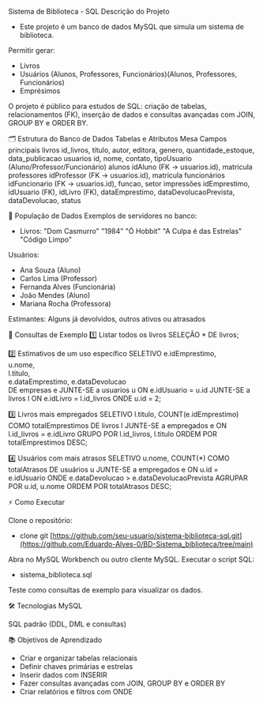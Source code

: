 Sistema de Biblioteca - SQL
Descrição do Projeto
 - Este projeto é um banco de dados MySQL que simula um sistema de biblioteca.

Permitir gerar:
 - Livros
 - Usuários (Alunos, Professores, Funcionários)(Alunos, Professores, Funcionários)
 - Emprésimos

O projeto é público para estudos de SQL: criação de tabelas, relacionamentos (FK), inserção de dados e consultas avançadas com JOIN, GROUP BY e ORDER BY.

🗂 Estrutura do Banco de Dados
Tabelas e Atributos
Mesa Campos principais
livros id_livros, título, autor, editora, genero, quantidade_estoque, data_publicacao
usuarios id, nome, contato, tipoUsuario (Aluno/Professor/Funcionário)
alunos idAluno (FK → usuarios.id), matricula
professores idProfessor (FK → usuarios.id), matricula
funcionários idFuncionario (FK → usuarios.id), funcao, setor
impressões idEmprestimo, idUsuario (FK), idLivro (FK), dataEmprestimo, dataDevolucaoPrevista, dataDevolucao, status

💾 População de Dados
Exemplos de servidores no banco:
 - Livros:
   "Dom Casmurro"
   "1984"
   "Ó Hobbit"
   "A Culpa é das Estrelas"
   "Código Limpo"

Usuários:
 - Ana Souza (Aluno)
 - Carlos Lima (Professor)
 - Fernanda Alves (Funcionária)
 - João Mendes (Aluno)
 - Mariana Rocha (Professora)

Estimantes:
Alguns já devolvidos, outros ativos ou atrasados

🔎 Consultas de Exemplo
1️⃣ Listar todos os livros
SELEÇÃO * DE livros;

2️⃣ Estimativos de um uso específico
SELETIVO 
 e.idEmprestimo,    
 u.nome,           
 l.titulo,         
 e.dataEmprestimo, 
 e.dataDevolucao   
DE empresas e
JUNTE-SE a usuarios u ON e.idUsuario = u.id
JUNTE-SE a livros l ON e.idLivro = l.id_livros
ONDE u.id = 2;

3️⃣ Livros mais empregados
SELETIVO 
 l.titulo, 
 COUNT(e.idEmprestimo) COMO totalEmprestimos
DE livros l
JUNTE-SE a empregados e ON l.id_livros = e.idLivro
GRUPO POR l.id_livros, l.titulo
ORDEM POR totalEmprestimos DESC;

4️⃣ Usuários com mais atrasos
SELETIVO 
 u.nome, 
 COUNT(*) COMO totalAtrasos
DE usuários u
JUNTE-SE a empregados e ON u.id = e.idUsuario
ONDE e.dataDevolucao > e.dataDevolucaoPrevista
AGRUPAR POR u.id, u.nome
ORDEM POR totalAtrasos DESC;

⚡ Como Executar

Clone o repositório:
 - clone git [https://github.com/seu-usuario/sistema-biblioteca-sql.git](https://github.com/Eduardo-Alves-0/BD-Sistema_biblioteca/tree/main)

Abra no MySQL Workbench ou outro cliente MySQL.
Executar o script SQL:

 - sistema_biblioteca.sql

Teste como consultas de exemplo para visualizar os dados.

🛠 Tecnologias
MySQL

SQL padrão (DDL, DML e consultas)

📚 Objetivos de Aprendizado
 - Criar e organizar tabelas relacionais
 - Definir chaves primárias e estrelas
 - Inserir dados com INSERIR
 - Fazer consultas avançadas com JOIN, GROUP BY e ORDER BY
 - Criar relatórios e filtros com ONDE
